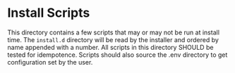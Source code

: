 # Install Scripts
This directory contains a few scripts that may or may not be run at install time.  The `install.d` directory will be read by 
the installer and ordered by name appended with a number.  All scripts in this directory SHOULD be tested for idempotence. Scripts should also source the .env directory to get configuration set by the user.